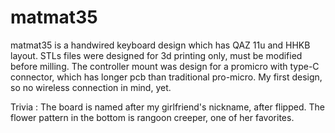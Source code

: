 # matmat35
matmat35 is a handwired keyboard design which has QAZ 11u and HHKB layout.
STLs files were designed for 3d printing only, must be modified before milling. The controller mount was design for a promicro with type-C connector, which has longer pcb than traditional pro-micro. My first design, so no wireless connection in mind, yet.

Trivia : The board is named after my girlfriend's nickname, after flipped. The flower pattern in the bottom is rangoon creeper, one of her favorites. 
